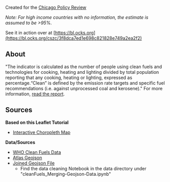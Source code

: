 Created for the [Chicago Policy Review](http://chicagopolicyreview.org)

*Note: For high income countries with no information, the estimate is assumed to be >95%.*

See it in action over at [https://bl.ocks.org](https://bl.ocks.org/cszc/3f8dca7ed1e698c821828e749a2ea2f2)

## About
"The indicator is calculated as the number of people using clean fuels and technologies for cooking, heating and lighting divided by total population reporting that any cooking, heating or lighting, expressed as percentage.“Clean” is defined by the emission rate targets and specific fuel recommendations (i.e. against unprocessed coal and kerosene)."
For more information, [read the report](http://unstats.un.org/sdgs/files/metadata-compilation/Metadata-Goal-7.pdf).

## Sources

**Based on this Leaflet Tutorial**

- [Interactive Choropleth Map](http://leafletjs.com/examples/choropleth/)

**Data/Sources**

- [WHO Clean Fuels Data](http://apps.who.int/gho/data/node.main.SDGFUELS712?lang=en)
- [Atlas Geojson](https://github.com/johan/world.geo.json)
- [Joined Geojson File](https://github.com/cszc/visualizations/blob/master/clean_fuels/data/cleanfuels.geojson)
  - Find the data cleaning Notebook in the data directory under "cleanFuels_Merging-Geojson-Data.ipynb"
